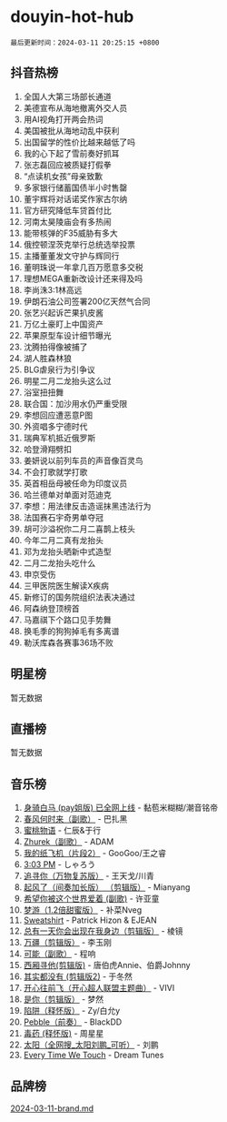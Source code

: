 # douyin-hot-hub

`最后更新时间：2024-03-11 20:25:15 +0800`

## 抖音热榜

1. 全国人大第三场部长通道
1. 美德宣布从海地撤离外交人员
1. 用AI视角打开两会热词
1. 美国被批从海地动乱中获利
1. 出国留学的性价比越来越低了吗
1. 我的心下起了雪前奏好抓耳
1. 张志磊回应被质疑打假拳
1. “点读机女孩”母亲致歉
1. 多家银行储蓄国债半小时售罄
1. 董宇辉将对话诺奖作家古尔纳
1. 官方研究降低车贷首付比
1. 河南太昊陵庙会有多热闹
1. 能带核弹的F35威胁有多大
1. 俄控顿涅茨克举行总统选举投票
1. 主播董董发文守护与辉同行
1. 董明珠说一年拿几百万愿意多交税
1. 理想MEGA重新改设计还来得及吗
1. 李尚洙3:1林高远
1. 伊朗石油公司签署200亿天然气合同
1. 张艺兴起诉芒果扒皮酱
1. 万亿土豪盯上中国资产
1. 苹果原型车设计细节曝光
1. 沈腾拍得像被捕了
1. 湖人胜森林狼
1. BLG虐泉行为引争议
1. 明星二月二龙抬头这么过
1. 浴室扭扭舞
1. 联合国：加沙用水仍严重受限
1. 李想回应遭恶意P图
1. 外资唱多宁德时代
1. 瑞典军机抵近俄罗斯
1. 哈登滑翔劈扣
1. 姜妍说以前列车员的声音像百灵鸟
1. 不会打歌就学打歌
1. 英首相岳母被任命为印度议员
1. 哈兰德单对单面对范迪克
1. 李想：用法律反击造谣抹黑违法行为
1. 法国赛石宇奇男单夺冠
1. 胡可沙溢祝你二月二喜鹊上枝头
1. 今年二月二真有龙抬头
1. 邓为龙抬头晒新中式造型
1. 二月二龙抬头吃什么
1. 申京受伤
1. 三甲医院医生解读X疾病
1. 新修订的国务院组织法表决通过
1. 阿森纳登顶榜首
1. 马嘉祺下个路口见手势舞
1. 换毛季的狗狗掉毛有多离谱
1. 勒沃库森各赛事36场不败

## 明星榜

暂无数据

## 直播榜

暂无数据

## 音乐榜

1. [身骑白马 (pay姐版) 已全网上线](https://sf5-hl-cdn-tos.douyinstatic.com/obj/tos-cn-ve-2774/oQLO5ZgLsFkaDhdIIveF2zUCgfweY0gWaH4AQG) - 黏苞米糊糊/潮音铭帝
1. [春风何时来（副歌）](https://sf5-hl-cdn-tos.douyinstatic.com/obj/tos-cn-ve-2774/ow7tbAiAWI2giBUrmu0hMMh3UYP3ZXdbDYiXd) - 巴扎黑
1. [蜜桃物语](https://sf5-hl-cdn-tos.douyinstatic.com/obj/tos-cn-ve-2774/oIhOSCZtIACtYU4XQkngiW9kCBfVD1Fz9IYeqL) - 仁辰&于行
1. [Zhurek（副歌）](https://sf6-cdn-tos.douyinstatic.com/obj/tos-cn-ve-2774/ooQm8FBZQDlf0btEYgVpCcSCQfrdJGBEKZYBGS) - ADAM
1. [我的纸飞机（片段2）](https://sf5-hl-cdn-tos.douyinstatic.com/obj/tos-cn-ve-2774/oM2ZrKcg2CD5AeRB2gkeXOFB1IxAGJdZPazYHf) - GooGoo/王之睿
1. [3:03 PM](https://sf5-hl-cdn-tos.douyinstatic.com/obj/tos-cn-ve-2774/6dbc1e43a5424f1d8e026f901c4ecac6) - しゃろう
1. [追寻你（万物复苏版）](https://sf5-hl-cdn-tos.douyinstatic.com/obj/tos-cn-ve-2774/oYeAZJsbjIDit9APmBg8u6uDUQnHmoCf3gbo74) - 王天戈/川青
1. [起风了（间奏加长版） （剪辑版）](https://sf3-cdn-tos.douyinstatic.com/obj/tos-cn-ve-2774/8a927fdf26bc49e0ada58e80d57cf030) - Mianyang
1. [希望你被这个世界爱着 (副歌)](https://sf6-cdn-tos.douyinstatic.com/obj/tos-cn-ve-2774/oUHCmWQfZlE3QQBKBeD8rCFLpJzPgCpImhsxMt) - 许亚童
1. [梦游（1.2倍甜蜜版）](https://sf5-hl-cdn-tos.douyinstatic.com/obj/tos-cn-ve-2774/o4gyAUm8hwufoEABmwVIiQtHsFuGzAEEWtNMzo) - 补菜Nveg
1. [Sweatshirt](https://sf5-hl-cdn-tos.douyinstatic.com/obj/tos-cn-ve-2774/oIljDAEhoLZWOUjICBfkC4Uzg1QB1BFgNfItyL) - Patrick Hizon & EJEAN
1. [总有一天你会出现在我身边（剪辑版）](https://sf5-hl-cdn-tos.douyinstatic.com/obj/tos-cn-ve-2774/oMLsHwhWW7CYoAhoWB9EXUQIzNBsfAJxpAoxCU) - 棱镜
1. [万疆（剪辑版）](https://sf3-cdn-tos.douyinstatic.com/obj/tos-cn-ve-2774/ooG7oVgFlDTelKCjCsTTobQvbdtj1BBQXnfZd8) - 李玉刚
1. [可能（副歌）](https://sf5-hl-cdn-tos.douyinstatic.com/obj/tos-cn-ve-2774/cde1731888894259b333569393c2fb51) - 程响
1. [西厢寻他(剪辑版)](https://sf3-cdn-tos.douyinstatic.com/obj/tos-cn-ve-2774/oUsAVfAQKlRNxEv5qxvIB8o5qmIWUcXbzJKJhw) - 唐伯虎Annie、伯爵Johnny
1. [其实都没有 (剪辑版2)](https://sf6-cdn-tos.douyinstatic.com/obj/tos-cn-ve-2774/oEBNQenHZtBhxYjGgUDQk0BCHTigQafgFlbQ7k) - 于冬然
1. [开心往前飞（开心超人联盟主题曲）](https://sf3-cdn-tos.douyinstatic.com/obj/tos-cn-ve-2774/9d8fb7c82cf1421fb93a9fe925275e0a) - VIVI
1. [是你（剪辑版）](https://sf5-hl-cdn-tos.douyinstatic.com/obj/tos-cn-ve-2774/46019dae783c4c969944217fe1cfafc4) - 梦然
1. [陷阱（释怀版）](https://sf5-hl-cdn-tos.douyinstatic.com/obj/tos-cn-ve-2774/oE8C21LeZrzKLDFfQYgMzx4GAIHageG5IzayY7) - Zy/白允y
1. [Pebble（前奏）](https://sf5-hl-cdn-tos.douyinstatic.com/obj/tos-cn-ve-2774/5e6913036e674b34b92df6abd1361f00) - BlackDD
1. [毒药 (释怀版)](https://sf5-hl-cdn-tos.douyinstatic.com/obj/tos-cn-ve-2774/oYILMEAzspdZBIzy4frJNB8ZHPHWAhiwowd4Ad) - 周星星
1. [太阳（全网搜_太阳刘鹏_可听）](https://sf3-cdn-tos.douyinstatic.com/obj/tos-cn-ve-2774/ogWbyIQnlBFImVbeDocRdCIYtBHlbJXgfZMvgz) - 刘鹏
1. [Every Time We Touch](https://sf6-cdn-tos.douyinstatic.com/obj/tos-cn-ve-2774/ogN6lUKQeBBfEVhIOMikG1CcJjugxk1tztZyhP) - Dream Tunes

## 品牌榜

[2024-03-11-brand.md](2024-03-11-brand.md)
